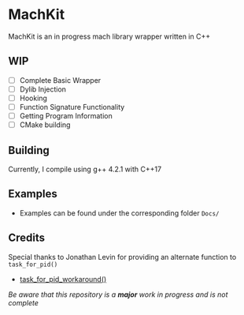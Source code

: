 # MachKit
MachKit is an in progress mach library wrapper written in C++ 


## WIP
- [ ] Complete Basic Wrapper 
- [ ] Dylib Injection
- [ ] Hooking
- [ ] Function Signature Functionality
- [ ] Getting Program Information
- [ ] CMake building

## Building
Currently, I compile using g++ 4.2.1 with C++17

## Examples
- Examples can be found under the corresponding folder `Docs/`

## Credits
Special thanks to Jonathan Levin for providing an alternate function to `task_for_pid()`
- [task_for_pid_workaround()](http://newosxbook.com/articles/PST2.html)


_Be aware that this repository is a **major** work in progress and is not complete_
